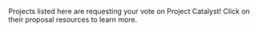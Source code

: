 Projects listed here are requesting your vote on Project Catalyst! Click on their proposal resources to learn more.